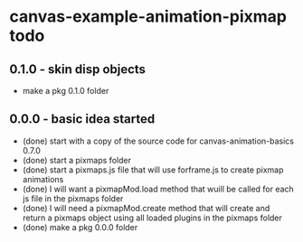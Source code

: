 # canvas-example-animation-pixmap todo

## 0.1.0 - skin disp objects

* make a pkg 0.1.0 folder

## 0.0.0 - basic idea started
* (done) start with a copy of the source code for canvas-animation-basics 0.7.0
* (done) start a pixmaps folder
* (done) start a pixmaps.js file that will use forframe.js to create pixmap animations
* (done) I will want a pixmapMod.load method that wuill be called for each js file in the pixmaps folder
* (done) I will need a pixmapMod.create method that will create and return a pixmaps object using all loaded plugins in the pixmaps folder
* (done) make a pkg 0.0.0 folder
